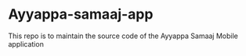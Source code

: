 # Ayyappa-samaaj-app
This repo is to maintain the source code of the Ayyappa Samaaj Mobile application 
